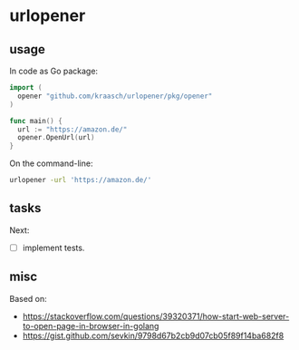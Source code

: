 
# urlopener

## usage

In code as Go package:

```go
import (
  opener "github.com/kraasch/urlopener/pkg/opener"
)

func main() {
  url := "https://amazon.de/"
  opener.OpenUrl(url)
}
```

On the command-line:

```bash
urlopener -url 'https://amazon.de/'
```

## tasks

Next:

  - [ ] implement tests.

## misc

Based on:

 - https://stackoverflow.com/questions/39320371/how-start-web-server-to-open-page-in-browser-in-golang
 - https://gist.github.com/sevkin/9798d67b2cb9d07cb05f89f14ba682f8

